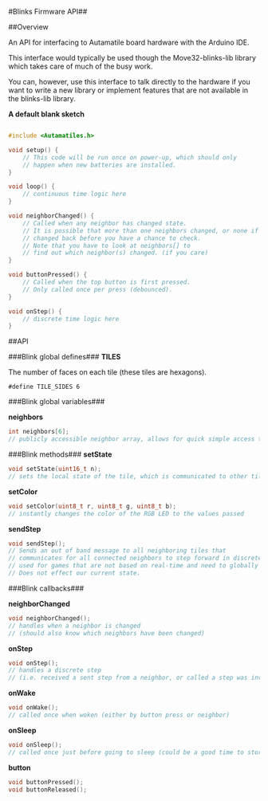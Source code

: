 #Blinks Firmware API##

##Overview 

An API for interfacing to Autamatile board hardware with the Arduino IDE.

This interface would typically be used though the Move32-blinks-lib library which takes care of much of the busy work. 

You can, however, use this interface to talk directly to the hardware if you want to write a new library or implement features that are not available in the blinks-lib library.


**A default blank sketch**
```c

#include <Autamatiles.h>

void setup() {
	// This code will be run once on power-up, which should only 
	// happen when new batteries are installed.    
}

void loop() {
	// continuous time logic here
}

void neighborChanged() {
	// Called when any neighbor has changed state.
	// It is possible that more than one neighbors changed, or none if one
	// changed back before you have a chance to check. 
	// Note that you have to look at neighbors[] to 
	// find out which neighbor(s) changed. (if you care) 
}

void buttonPressed() {
	// Called when the top button is first pressed. 
	// Only called once per press (debounced). 
}

void onStep() {
	// discrete time logic here
}

```


##API

###Blink global defines###
**TILES**

The number of faces on each tile (these tiles are hexagons). 

```
#define TILE_SIDES 6
```

###Blink global variables###

**neighbors**
```c
int neighbors[6];
// publicly accessible neighbor array, allows for quick simple access to any of the neighbors at all times
```

###Blink methods###
**setState**
```c
void setState(uint16_t n);
// sets the local state of the tile, which is communicated to other tiles ~30fps
```

**setColor**
```c
void setColor(uint8_t r, uint8_t g, uint8_t b);
// instantly changes the color of the RGB LED to the values passed
```

**sendStep**
```c
void sendStep();
// Sends an out of band message to all neighboring tiles that 
// communicates for all connected neighbors to step forward in discrete time
// used for games that are not based on real-time and need to globally update the board at "the same time"
// Does not effect our current state. 
```

###Blink callbacks###

**neighborChanged**
```c
void neighborChanged();
// handles when a neighbor is changed
// (should also know which neighbors have been changed)
```

**onStep**
```c
void onStep();
// handles a discrete step
// (i.e. received a sent step from a neighbor, or called a step was invoked locally)
```

**onWake**
```c
void onWake();
// called once when woken (either by button press or neighbor)
```

**onSleep**
```c
void onSleep();
// called once just before going to sleep (could be a good time to store information if in memory and needed later...)
```

**button**
```c
void buttonPressed();
void buttonReleased();
```

